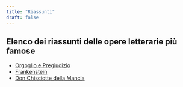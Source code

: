 ```yaml
---
title: "Riassunti"
draft: false
---
```

## Elenco dei riassunti delle opere letterarie più famose

* [Orgoglio e Pregiudizio](orgoglio_e_pregiudizio)
* [Frankenstein](frankenstein)
* [Don Chisciotte della Mancia](don_chisciotte)
